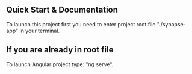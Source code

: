 ## Quick Start & Documentation

To launch this project first you need to enter project root file "./synapse-app" in your terminal.

## If you are already in root file

To launch Angular project type: "ng serve".

